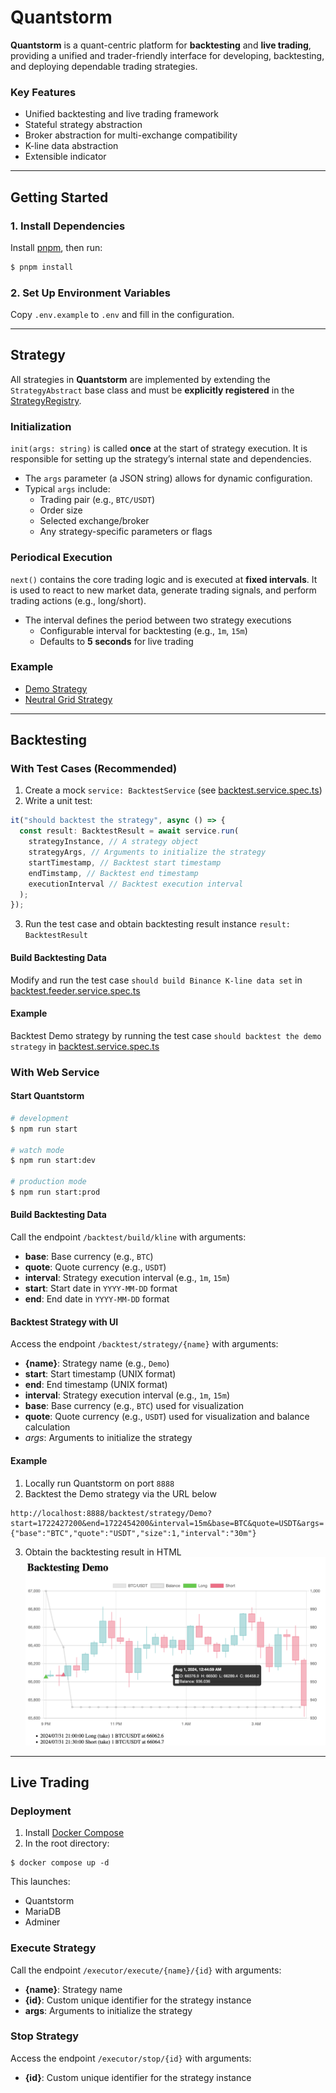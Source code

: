 # Quantstorm

**Quantstorm** is a quant-centric platform for **backtesting** and **live trading**, providing a unified and
trader-friendly interface for developing, backtesting, and deploying dependable trading strategies.

### Key Features

- Unified backtesting and live trading framework
- Stateful strategy abstraction
- Broker abstraction for multi-exchange compatibility
- K-line data abstraction
- Extensible indicator

---

## Getting Started

### 1. Install Dependencies

Install [pnpm](https://pnpm.io/), then run:

```bash
$ pnpm install
```

### 2. Set Up Environment Variables

Copy `.env.example` to `.env` and fill in the configuration.

---

## Strategy

All strategies in **Quantstorm** are implemented by extending the `StrategyAbstract` base class and must be **explicitly
registered** in the [StrategyRegistry](src/strategy/strategy.registry.ts).

### Initialization

`init(args: string)` is called **once** at the start of strategy execution. It is responsible for setting up the
strategy’s internal state and dependencies.

- The `args` parameter (a JSON string) allows for dynamic configuration.
- Typical `args` include:
    - Trading pair (e.g., `BTC/USDT`)
    - Order size
    - Selected exchange/broker
    - Any strategy-specific parameters or flags

### Periodical Execution

`next()` contains the core trading logic and is executed at **fixed intervals**. It is used to react to new market data,
generate trading signals, and perform trading actions (e.g., long/short).

- The interval defines the period between two strategy executions
    - Configurable interval for backtesting (e.g., `1m`, `15m`)
    - Defaults to **5 seconds** for live trading

### Example

- [Demo Strategy](src/strategy/demo)
- [Neutral Grid Strategy](src/strategy/neutral_grid)

---

## Backtesting

### With Test Cases (Recommended)

1. Create a mock `service: BacktestService` (see [backtest.service.spec.ts](src/backtest/backtest.service.spec.ts))
2. Write a unit test:

```typescript
it("should backtest the strategy", async () => {
  const result: BacktestResult = await service.run(
    strategyInstance, // A strategy object
    strategyArgs, // Arguments to initialize the strategy
    startTimestamp, // Backtest start timestamp
    endTimstamp, // Backtest end timestamp
    executionInterval // Backtest execution interval
  );
});
```

3. Run the test case and obtain backtesting result instance `result: BacktestResult`

#### Build Backtesting Data

Modify and run the test case `should build Binance K-line data set`
in [backtest.feeder.service.spec.ts](src/backtest/feeder/backtest.feeder.service.spec.ts)

#### Example

Backtest Demo strategy by running the test case
`should backtest the demo strategy` in [backtest.service.spec.ts](src/backtest/backtest.service.spec.ts)

### With Web Service

#### Start Quantstorm

```bash
# development
$ npm run start

# watch mode
$ npm run start:dev

# production mode
$ npm run start:prod
```

#### Build Backtesting Data

Call the endpoint `/backtest/build/kline` with arguments:

- **base**: Base currency (e.g., `BTC`)
- **quote**: Quote currency (e.g., `USDT`)
- **interval**: Strategy execution interval (e.g., `1m`, `15m`)
- **start**: Start date in `YYYY-MM-DD` format
- **end**: End date in `YYYY-MM-DD` format

#### Backtest Strategy with UI

Access the endpoint `/backtest/strategy/{name}` with arguments:

- **{name}**: Strategy name (e.g., `Demo`)
- **start**: Start timestamp (UNIX format)
- **end**: End timestamp (UNIX format)
- **interval**: Strategy execution interval (e.g., `1m`, `15m`)
- **base**: Base currency (e.g., `BTC`) used for visualization
- **quote**: Quote currency (e.g., `USDT`) used for visualization and balance calculation
- *args*: Arguments to initialize the strategy

#### Example

1. Locally run Quantstorm on port `8888`
2. Backtest the Demo strategy via the URL below

```
http://localhost:8888/backtest/strategy/Demo?start=1722427200&end=1722454200&interval=15m&base=BTC&quote=USDT&args={"base":"BTC","quote":"USDT","size":1,"interval":"30m"}
```

3. Obtain the backtesting result in HTML
   ![Backtest Result](docs/figure/backtest_result.png)

---

## Live Trading

### Deployment

1. Install [Docker Compose](https://docs.docker.com/compose/)
2. In the root directory:

```shell
$ docker compose up -d
```

This launches:

- Quantstorm
- MariaDB
- Adminer

### Execute Strategy

Call the endpoint `/executor/execute/{name}/{id}` with arguments:

- **{name}**: Strategy name
- **{id}**: Custom unique identifier for the strategy instance
- **args**: Arguments to initialize the strategy

### Stop Strategy

Access the endpoint `/executor/stop/{id}` with arguments:

- **{id}**: Custom unique identifier for the strategy instance
